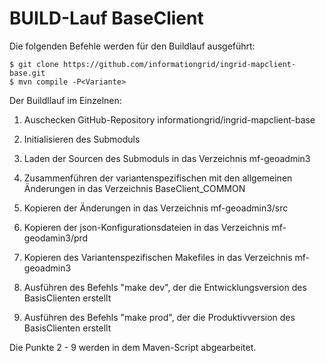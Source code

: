 # BUILD-Lauf BaseClient

Die folgenden Befehle werden für den Buildlauf ausgeführt:

    $ git clone https://github.com/informationgrid/ingrid-mapclient-base.git
    $ mvn compile -P<Variante>

Der Buildllauf im Einzelnen:

1) Auschecken GitHub-Repository informationgrid/ingrid-mapclient-base

2) Initialisieren des Submoduls

3) Laden der Sourcen des Submoduls in das Verzeichnis mf-geoadmin3

4) Zusammenführen der variantenspezifischen mit den allgemeinen Änderungen in das Verzeichnis BaseClient_COMMON

5) Kopieren der Änderungen in das Verzeichnis mf-geoadmin3/src

6) Kopieren der json-Konfigurationsdateien in das Verzeichnis mf-geodamin3/prd

7) Kopieren des Variantenspezifischen Makefiles in das Verzeichnis mf-geoadmin3

8) Ausführen des Befehls "make dev", der die Entwicklungsversion des BasisClienten erstellt

9) Ausführen des Befehls "make prod", der die Produktivversion des BasisClienten erstellt

Die Punkte 2 - 9 werden in dem Maven-Script abgearbeitet.